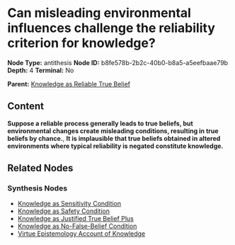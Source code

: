 # Can misleading environmental influences challenge the reliability criterion for knowledge?

**Node Type:** antithesis
**Node ID:** b8fe578b-2b2c-40b0-b8a5-a5eefbaae79b
**Depth:** 4
**Terminal:** No

**Parent:** [Knowledge as Reliable True Belief](knowledge-as-reliable-true-belief-synthesis-8e82f2b3-9164-4e7f-a8f1-88be80e2936b.md)

## Content

**Suppose a reliable process generally leads to true beliefs, but environmental changes create misleading conditions, resulting in true beliefs by chance.**, **It is implausible that true beliefs obtained in altered environments where typical reliability is negated constitute knowledge.**

## Related Nodes

### Synthesis Nodes

- [Knowledge as Sensitivity Condition](knowledge-as-sensitivity-condition-synthesis-5b9aed7f-da9f-4bc5-942c-75c7b0c734d6.md)
- [Knowledge as Safety Condition](knowledge-as-safety-condition-synthesis-6a62a977-65e0-49c2-bfac-e36d7b012a9f.md)
- [Knowledge as Justified True Belief Plus](knowledge-as-justified-true-belief-plus-synthesis-8d47e2ec-1772-46c8-96a1-ff742380b4e7.md)
- [Knowledge as No-False-Belief Condition](knowledge-as-no-false-belief-condition-synthesis-e046aad3-8d3f-473c-91a2-8d9044ca3b9f.md)
- [Virtue Epistemology Account of Knowledge](virtue-epistemology-account-of-knowledge-synthesis-5fbef196-4a20-4437-9633-df54264699a2.md)
